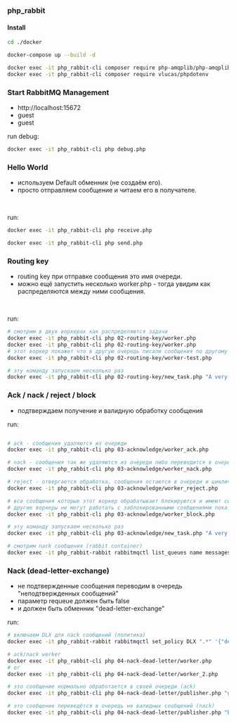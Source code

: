 ### php_rabbit

#### Install

```bash
cd ./docker

docker-compose up --build -d

docker exec -it php_rabbit-cli composer require php-amqplib/php-amqplib "^3.0"
docker exec -it php_rabbit-cli composer require vlucas/phpdotenv
```

### Start RabbitMQ Management
* http://localhost:15672
* guest
* guest


run debug:
```bash
docker exec -it php_rabbit-cli php debug.php
```


### Hello World
- используем Default обменник (не создаём его).
- просто отправляем сообщение и читаем его в получателе.
<br>

run:
```bash
docker exec -it php_rabbit-cli php receive.php

docker exec -it php_rabbit-cli php send.php
```


### Routing key
- routing key при отправке сообщения это имя очереди.
- можно ещё запустить несколько worker.php - тогда увидим как распределяются между ними сообщения.
<br>

run:
```bash
# смотрим в двух воркерах как распределяются задачи
docker exec -it php_rabbit-cli php 02-routing-key/worker.php
docker exec -it php_rabbit-cli php 02-routing-key/worker.php
# этот воркер покажет что в другую очередь писали сообщения по другому routing-key
docker exec -it php_rabbit-cli php 02-routing-key/worker-test.php

# эту команду запускаем несколько раз
docker exec -it php_rabbit-cli php 02-routing-key/new_task.php "A very hard task which takes two seconds...."
```


### Ack / nack / reject / block
- подтверждаем получение и валидную обработку сообщения
  <br>

run:
```bash

# ack - сообщения удаляются из очереди
docker exec -it php_rabbit-cli php 03-acknowledge/worker_ack.php

# nack - сообщения так же удаляются из очереди либо переводится в очередь недоставленных сообщений (если очередь определена)
docker exec -it php_rabbit-cli php 03-acknowledge/worker_nack.php

# reject - отвергается обработка, сообщения остаются в очереди и циклически обрабатываются
docker exec -it php_rabbit-cli php 03-acknowledge/worker_reject.php

# все сообщения которые этот воркер обрабатывает блокируются и имеют состояние no ack,
# другие воркеры не могут работать с заблокированными сообщениями пока работает этот воркер
docker exec -it php_rabbit-cli php 03-acknowledge/worker_block.php

# эту команду запускаем несколько раз
docker exec -it php_rabbit-cli php 03-acknowledge/new_task.php "A very hard task which takes two seconds...."

# смотрим nack сообщения (rabbit container)
docker exec -it php_rabbit-rabbit rabbitmqctl list_queues name messages_ready messages_unacknowledged
```


### Nack (dead-letter-exchange)
- не подтвержденные сообщения переводим в очередь "неподтвержденных сообщений"
- параметр requeue должен быть false
- и должен быть обменник "dead-letter-exchange"
  <br>

run:
```bash
# включаем DLX для nack сообщений (политика) 
docker exec -it php_rabbit-rabbit rabbitmqctl set_policy DLX ".*" '{"dead-letter-exchange":"my-dlx"}' --apply-to queues

# ack/nack worker
docker exec -it php_rabbit-cli php 04-nack-dead-letter/worker.php
# or
docker exec -it php_rabbit-cli php 04-nack-dead-letter/worker_2.php

# это сообщение нормально обработается в своей очереди (ack)
docker exec -it php_rabbit-cli php 04-nack-dead-letter/publisher.php "good"

# это сообщение переведётся в очередь не валидных сообщений (nack)
docker exec -it php_rabbit-cli php 04-nack-dead-letter/publisher.php "bad"
```

































